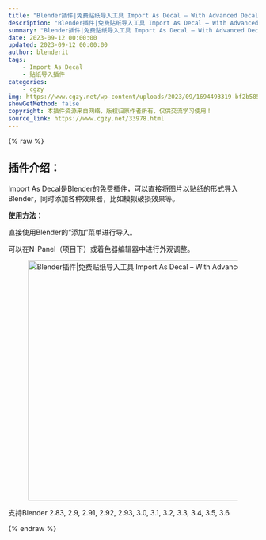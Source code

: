 ```yaml
---
title: "Blender插件|免费贴纸导入工具 Import As Decal – With Advanced Decal Shader 2.2.0"
description: "Blender插件|免费贴纸导入工具 Import As Decal – With Advanced Decal Shader 2.2.0"
summary: "Blender插件|免费贴纸导入工具 Import As Decal – With Advanced Decal Shader 2.2.0"
date: 2023-09-12 00:00:00
updated: 2023-09-12 00:00:00
author: blenderit
tags: 
    - Import As Decal
    - 贴纸导入插件
categories:
    - cgzy
img: https://www.cgzy.net/wp-content/uploads/2023/09/1694493319-bf2b585aaeb7a04.webp
showGetMethod: false
copyright: 本插件资源来自网络，版权归原作者所有，仅供交流学习使用！
source_link: https://www.cgzy.net/33978.html
---
```


{% raw %}
<div class="wp-block-pandastudio-title"><div class="title_style_01"><h2 id="h2-0">插件介绍：</h2></div></div><p class="is-style-text-indent-2em">Import As Decal是Blender的免费插件，可以直接将图片以贴纸的形式导入Blender，同时添加各种效果器，比如模拟破损效果等。</p><p><strong>使用方法：</strong></p><p>直接使用Blender的“添加”菜单进行导入。</p><p>可以在N-Panel（项目下）或着色器编辑器中进行外观调整。</p><div class="wp-block-image is-style-border-round-and-with-shadow">
<figure class="aligncenter size-full"><img fetchpriority="high" decoding="async" width="920" height="485" src="https://www.cgzy.net/wp-content/uploads/2023/09/1694493006-b11a91486c3d526.webp" class="wp-image-33980" title="Blender插件|免费贴纸导入工具 Import As Decal – With Advanced Decal Shader 2.2.0" alt="Blender插件|免费贴纸导入工具 Import As Decal – With Advanced Decal Shader 2.2.0"></figure></div><div class="wp-block-pandastudio-tips"><div class="tip success "><p>支持Blender 2.83, 2.9, 2.91, 2.92, 2.93, 3.0, 3.1, 3.2, 3.3, 3.4, 3.5, 3.6</p>
</div></div>
<div style="display: none">cgzy</div>
{% endraw %}